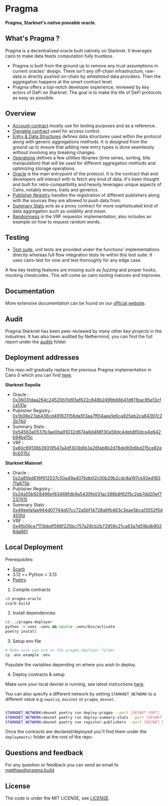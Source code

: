 # Pragma

**Pragma, Starknet's native provable oracle.**

## What's Pragma ?

Pragma is a decentralized oracle built natively on Starknet. It leverages cairo to make data feeds computation fully trustless.

- Pragma is built from the ground up to remove any trust assumptions in current oracles' design.
  There isn't any off-chain infrastructure, raw-data is directly pushed on-chain by _whitelisted_ data providers. Then the aggregation happens at the smart contract level.
- Pragma offers a top-notch developer experience, reviewed by key actors of DeFi on Starknet. The goal is to make the life of DeFi protocols as easy as possible.

## Overview

- <a href="/src/account">Account contract</a> mostly use for testing purposes and as a reference.
- <a href="/src/admin">Ownable contract</a> used for access control.
- <a href="/src/entry">Entry & Data Structures</a> defines data structures used within the protocol along with generic aggregations methods. It is designed from the ground up to ensure that adding new entry types is done seamlessly without involving any breaking changes.
- <a href="/src/operations">Operations</a> defines a few utilities libraries (time series, sorting, bits manipulation) that will be used for different aggregation methods and optimizing storage operations.
- <a href="/src/oracle">Oracle</a> is the main entrypoint of the protocol. It is the contract that end developers will interact with to fetch any kind of data. It's been thought and built for retro-compatibility and heavily leverages unique aspects of Cairo, notably enums, traits and generics.
- <a href="/src/publisher_registry">Publisher Registry</a> handles the registration of different publishers along with the sources they are allowed to push data from.
- <a href="/src/compute_engines">Summary Stats</a> acts as a proxy contract for more sophisticated kind of data aggregation such as _volatility_ and _mean_.
- <a href="/src/randomness">Randomness</a> is the VRF requestor implementation, also includes an example on how to request random words.

## Testing

- <a href="/src/tests">Test suite</a>, unit tests are provided under the functions' implementations directly whereas full flow integration tests lie within this test suite. It uses cairo-test for now and test thoroughly for any edge case.

A few key testing features are missing such as _fuzzing_ and proper hooks, mocking cheatcodes. This will come as cairo tooling matures and improves.

## Documentation

More extensive documentation can be found on our [official website](https://docs.pragma.build/).

## Audit

Pragma Starknet has been peer-reviewed by many other key-projects in the industries.
It has also been audited by Nethermind, you can find the full report under the <a href='/audits'>audits</a> folder.

## Deployment addresses

This repo will gradually replace the previous Pragma implementation in Cairo 0 which you can find [here](https://github.com/Astraly-Labs/pragma-contracts).

**Starknet Sepolia**

- Oracle : [0x36031daa264c24520b11d93af622c848b2499b66b41d611bac95e13cfca131a](https://sepolia.voyager.online/contract/0x36031daa264c24520b11d93af622c848b2499b66b41d611bac95e13cfca131a)
- Publisher Registry : [0x1b08e27ab436cd491631156da5f3aa7ff04aee1e6ca925eb2ca84397c22b74d](https://sepolia.voyager.online/contract/0x1b08e27ab436cd491631156da5f3aa7ff04aee1e6ca925eb2ca84397c22b74d)
- Summary Stats : [0x54563a0537b3ae0ba91032d674a6d468f30a59dc4deb8f0dce4e642b94be15c](https://sepolia.voyager.online/contract/0x54563a0537b3ae0ba91032d674a6d468f30a59dc4deb8f0dce4e642b94be15c)
- VRF : [0x60c69136b39319547a4df303b6b3a26fab8b2d78de90b6bd215ce82e9cb515c](https://sepolia.voyager.online/contract/0x60c69136b39319547a4df303b6b3a26fab8b2d78de90b6bd215ce82e9cb515c)

**Starknet Mainnet**

- Oracle : [0x2a85bd616f912537c50a49a4076db02c00b29b2cdc8a197ce92ed1837fa875b](https://voyager.online/contract/0x2a85bd616f912537c50a49a4076db02c00b29b2cdc8a197ce92ed1837fa875b)
- Publisher Registry : [0x24a55b928496ef83468fdb9a5430fe031ac386b8f62f5c2eb7dd20ef7237415](https://voyager.online/contract/0x24a55b928496ef83468fdb9a5430fe031ac386b8f62f5c2eb7dd20ef7237415)
- Summary Stats : [0x49eefafae944d07744d07cc72a5bf14728a6fb463c3eae5bca13552f5d455fd](https://voyager.online/contract/0x49eefafae944d07744d07cc72a5bf14728a6fb463c3eae5bca13552f5d455fd)
- VRF : [0x4fb09ce7113bbdf568f225bc757a29cb2b72959c21ca63a7d59bdb9026da661](https://voyager.online/contract/0x4fb09ce7113bbdf568f225bc757a29cb2b72959c21ca63a7d59bdb9026da661)

## Local Deployment

Prerequisites:

- [Scarb](https://docs.swmansion.com/scarb/)
- 3.12 <= Python < 3.13
- [Poetry](https://python-poetry.org/)

1. Compile contracts

```bash
cd pragma-oracle
scarb build
```

2. Install dependencies

```bash
cd ../pragma-deployer
python -m venv .venv && source .venv/bin/activate
poetry install
```

3. Setup env file

```bash
# Make sure you are in the pragma-deployer folder
cp .env.example .env
```

Populate the variables depending on where you wish to deploy.

4. Deploy contracts & setup

Make sure your local devnet is running, see latest instructions [here](https://0xspaceshard.github.io/starknet-devnet-rs/).

You can also specify a different network by setting `STARKNET_NETWORK` to a different value e.g `sepolia`, `mainnet` or `pragma_devnet`.

```bash

STARKNET_NETWORK=devnet poetry run deploy-pragma --port [DEVNET_PORT]
STARKNET_NETWORK=devnet poetry run deploy-summary-stats --port [DEVNET_PORT]
STARKNET_NETWORK=devnet poetry run register-publishers --port [DEVNET_PORT]

```

Once the contracts are declared/deployed you'll find them under the `deployments/` folder at the root of the repo.

## Questions and feedback

For any question or feedback you can send an email to <matthias@pragma.build>

## License

The code is under the MIT LICENSE, see <a href="./LICENSE">LICENSE</a>.
